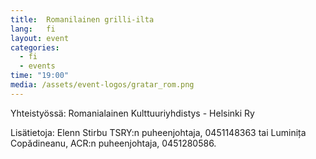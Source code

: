 ```yaml
---
title:  Romanilainen grilli-ilta
lang:   fi
layout: event
categories:
  - fi
  - events
time: "19:00"
media: /assets/event-logos/gratar_rom.png
---
```


Yhteistyössä: Romanialainen Kulttuuriyhdistys - Helsinki Ry

Lisätietoja: Elenn Stirbu TSRY:n puheenjohtaja, 0451148363 tai Luminița Copădineanu, ACR:n puheenjohtaja, 0451280586.
